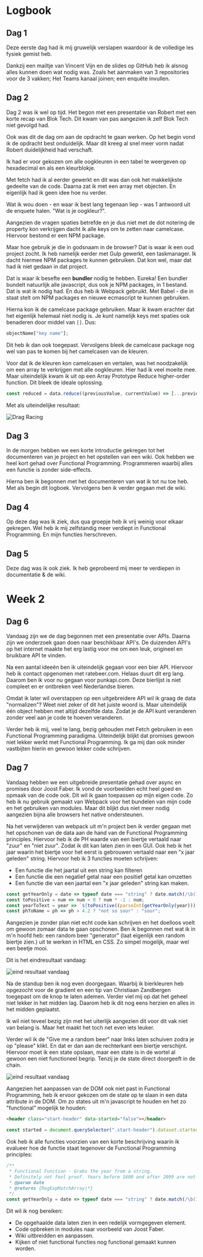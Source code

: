 # Logbook

## Dag 1
Deze eerste dag had ik mij gruwelijk verslapen 
waardoor ik de volledige les fysiek gemist heb.

Dankzij een mailtje van Vincent Vijn en de slides
op GitHub heb ik alsnog alles kunnen doen wat nodig
was. Zoals het aanmaken van 3 repositories voor de 3
vakken; Het Teams kanaal joinen; een enquête invullen.

## Dag 2
Dag 2 was ik wel op tijd. Het begon met een presentatie 
van Robert met een korte recap van Blok Tech. Dit kwam van pas
aangezien ik zelf Blok Tech niet gevolgd had.

Ook was dit de dag om aan de opdracht te gaan werken. 
Op het begin vond ik de opdracht best onduidelijk. Maar
dit kreeg al snel meer vorm nadat Robert duidelijkheid had
verschaft.

Ik had er voor gekozen om alle oogkleuren in een tabel te
weergeven op hexadecimal en als een kleurblokje. 

Met fetch had ik al eerder gewerkt en dit was dan ook het
makkelijkste gedeelte van de code. Daarna zat ik met een 
array met objecten. En eigenlijk had ik geen idee hoe nu verder.

Wat ik wou doen - en waar ik best lang tegenaan liep - was 
1 antwoord uit de enquete halen. "Wat is je oogkleur?". 

Aangezien de vragen spaties betrefde en je dus niet met de
dot notering de property kon verkrijgen dacht ik alle keys 
om te zetten naar camelcase. Hiervoor bestond er een NPM package.

Maar hoe gebruik je die in godsnaam in de browser? Dat is waar ik
een oud project zocht. Ik heb namelijk eerder met Gulp gewerkt, 
een taskmanager. Ik dacht hiermee NPM packages te kunnen gebruiken.
Dat kon wel, maar dat had ik niet gedaan in dat project.

Dat is waar ik besefte een **bundler** nodig te hebben. Eureka!
Een bundler bundelt natuurlijk alle javascript, dus ook je NPM
packages, in 1 bestand. Dat is wat ik nodig had. En dus heb ik
Webpack gebruikt. Met Babel - die in staat stelt om NPM packages
en nieuwe ecmascript te kunnen gebruiken. 

Hierna kon ik de camelcase package gebruiken. Maar ik kwam 
erachter dat het eigenlijk helemaal niet nodig is. Je kunt 
namelijk keys met spaties ook benaderen door middel van `[]`. 
Dus:

```js
objectName["key name"];
```

Dit heb ik dan ook toegepast. Vervolgens bleek de camelcase 
package nog wel van pas te komen bij het camelcasen van de kleuren.

Voor dat ik de kleuren kon camelcasen en vertalen, was het 
noodzakelijk om een array te verkrijgen met alle oogkleuren. 
Hier had ik veel moeite mee. Maar uiteindelijk kwam ik uit 
op een Array Prototype Reduce higher-order function. 
Dit bleek de ideale oplossing. 

```js
const reduced = data.reduce((previousValue, currentValue) => [...previousValue, currentValue['Wat is je oogkleur?']] ,[]);
```

Met als uiteindelijke resultaat:

![Drag Racing](1.png)

## Dag 3
In de morgen hebben we een korte introductie gekregen tot het 
documenteren van je project en het opstellen van een wiki. Ook 
hebben we heel kort gehad over Functional Programming. 
Programmeren waarbij alles een functie is zonder side-effects. 

Hierna ben ik begonnen met het documenteren van wat ik tot nu 
toe heb. Met als begin dit logboek. Vervolgens ben ik verder 
gegaan met de wiki.

## Dag 4
Op deze dag was ik ziek, dus qua groepje heb ik vrij weinig 
voor elkaar gekregen. Wel heb ik mij zelfstandig meer verdiept 
in Functional Programming. En mijn functies herschreven.

## Dag 5
Deze dag was ik ook ziek. Ik heb geprobeerd mij meer te verdiepen
in documentatie & de wiki. 

# Week 2
## Dag 6
Vandaag zijn we de dag begonnen met een presentatie over APIs. Daarna
zijn we onderzoek gaan doen naar beschikbaar API's. De duizenden API's
op het internet maakte het erg lastig voor me om een leuk, origineel
en bruikbare API te vinden.

Na een aantal ideeën ben ik uiteindelijk gegaan voor een bier API.
Hiervoor heb ik contact opgenomen met ratebeer.com. Helaas duurt dit
erg lang. Daarom ben ik voor nu gegaan voor punkapi.com. Deze bierlijst
is niet compleet en er ontbreken veel Nederlandse bieren.

Omdat ik later wil overstappen op een uitgebreidere API wil ik graag
de data "normalizen"? Weet niet zeker of dit het juiste woord is. Maar
uiteindelijk één object hebben met altijd dezelfde data. Zodat je 
de API kunt veranderen zonder veel aan je code te hoeven veranderen. 

Verder heb ik mij, veel te lang, bezig gehouden met Fetch gebruiken
in een Functional Programming paradigma. Uiteindelijk blijkt dat
promises gewoon niet lekker werkt met Functional Programming. Ik ga
mij dan ook minder vastbijten hierin en gewoon lekker code schrijven. 

## Dag 7
Vandaag hebben we een uitgebreide presentatie gehad over 
async en promises door Joost Faber. Ik vond de voorbeelden echt heel
goed en opmaak van de code ook. Dit wil ik gaan toepassen op mijn eigen
code. Zo heb ik nu gebruik gemaakt van Webpack voor het bundelen van
mijn code en het gebruiken van modules. Maar dit blijkt dus niet meer
nodig aangezien bijna alle browsers het native ondersteunen.

Na het verwijderen van webpack uit m'n project ben ik verder gegaan
met het opschonen van de data aan de hand van de Functional Programming
principles. Hiervoor heb ik de PH waarde van een biertje vertaald naar
"zuur" en "niet zuur". Zodat ik dit kan laten zien in een GUI. Ook
heb ik het jaar waarin het biertje voor het eerst is gebrouwen vertaald
naar een "x jaar geleden" string. Hiervoor heb ik 3 functies moeten
schrijven:
* Een functie die het jaartal uit een string kan filteren
* Een functie die een negatief getal naar een positief getal kan 
  omzetten
* Een functie die van een jaartal een "x jaar geleden" string kan 
  maken.
  
```js
const getYearOnly = date => typeof date === "string" ? date.match(/\b(19|20)\d{2}\b/) : date;
const toPositive = num => num < 0 ? num * -1 : num;
const yearToText = year => `${toPositive((parseInt(getYearOnly(year))) - new Date().getFullYear())} years ago`;
const phToName = ph => ph > 4.2 ? "not so sour" : "sour";
```

Aangezien je zonder plan niet echt code kan schrijven en het doelloos
voelt om gewoon zomaar data te gaan opschonen. Ben ik begonnen met wat
ik in m'n hoofd heb: een random beer "generator" (laat eigenlijk
een random biertje zien.) uit te werken in HTML en CSS. Zo simpel
mogelijk, maar wel een beetje mooi.

Dit is het eindresultaat vandaag:

![eind resultaat vandaag](randombeerpage.png)

Na de standup ben ik nog even doorgegaan. Waarbij 
ik bierkleuren heb opgezocht voor de gradient en een tip van Christiaan 
Zandbergen toegepast om de knop te laten ademen. Verder viel mij op dat 
het geheel niet lekker in het midden lag. Daarom heb ik dit nog eens 
herzien en alles in het midden geplaatst.

Ik wil niet teveel bezig zijn met het uiterlijk aangezien dit voor dit vak
niet van belang is. Maar het maakt het toch net even iets leuker.

Verder wil ik de "Give me a random beer" naar links laten schuiven zodra je 
op "please" klikt. En dat er dan aan de rechterkant een biertje verschijnt.
Hiervoor moet ik een state opslaan, maar een state is in de wortel al gewoon
een niet functioneel begrip. Tenzij je de state direct doorgeeft in de chain.

![eind resultaat vandaag](slidetoleft.gif)

Aangezien het aanpassen van de DOM ook niet past in Functional Programming,
heb ik ervoor gekozen om de state op te slaan in een data attribute in de DOM.
Om zo states uit m'n javascript te houden en het zo "functional" mogelijk te 
houden:

```html
<header class="start-header" data-started="false"></header>
```

```js
const started = document.querySelector(".start-header").dataset.started // "false"
```

Ook heb ik alle functies voorzien van een korte beschrijving waarin ik evalueer hoe
de functie staat tegenover de Functional Programming principles:
```js
/**
 * Functional Function - Grabs the year from a string.
 * Definitely not fool proof. Years before 1600 and after 2099 are not "valid" according to this REGEX.
 * @param date
 * @returns {RegExpMatchArray|*}
 */
const getYearOnly = date => typeof date === "string" ? date.match(/\b(16|17|18|19|20)\d{2}\b/) : date;
```

Dit wil ik nog bereiken:
* De opgehaalde data laten zien in een redelijk vormgegeven element.
* Code opbreken in modules naar voorbeeld van Joost Faber.
* Wiki uitbreidden en aanpassen.
* Kijken of niet functional functies nog functional gemaakt kunnen worden.
